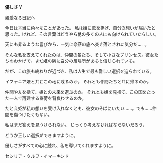 <!-- title: イマーキンドの日記：6日目 -->

**優しさ V**

親愛なる日記へ

今日は本当に色々なことがあった。
私は姫に歌を捧げ、自分の想いが届いたと思った。けれど、その言葉はどうやら他の多くの人にも向けられていたらしい。

天にも昇るような喜びから、一気に奈落の底へ突き落とされた気分だ……。

そんな私を支えてくれたのは、仲間の狼たち、そして小さなプリンセス。彼女たちのおかげで、まだ姫の隣に自分の居場所があると信じられている。

だが、この旅も終わりが近づき、私は人生で最も難しい選択を迫られている。

イファニア姫と共にこの地に残るのか。
それとも仲間たちと共に帰るのか。

仲間や友を捨て、姫との未来を選ぶのか。
それとも姫を見捨て、この国をたった一人で再建する重荷を背負わせるのか。

たとえ姫が私の想いを受け入れなくとも、彼女のそばにいたい……。でも……仲間を傷つけたくもない。

私はまだ答えを見つけられない。
じっくり考えなければならないだろう。

どうか正しい選択ができますように。

優しさがすべての心に触れ、私を導いてくれますように。

セシリア・ウルフ・イマーキンド
